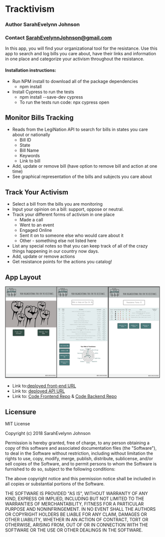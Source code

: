 # Tracktivism

### Author **SarahEvelynn Johnson**
### Contact **SarahEvelynnJohnson@gmail.com**

In this app, you will find your organizational tool for the resistance. Use this app to search and log bills you care about, have their links and information in one place and categorize your activism throughout the resistance.

#### Installation instructions:
- Run NPM install to download all of the package dependencies
  - npm install
- Install Cypress to run the tests
  - npm install --save-dev cypress
  - To run the tests run code: npx cypress open

## Monitor Bills Tracking
* Reads from the LegiNation API to search for bills in states you care about or nationally
    * Bill ID
    * State
    * Bill Name
    * Keywords
    * Link to bill
* Add, update or remove bill (have option to remove bill and action at one time)
* See graphical representation of the bills and subjects you care about

## Track Your Activism
* Select a bill from the bills you are monitoring
* Input your opinion on a bill: support, oppose or neutral.
* Track your different forms of activism in one place
    * Made a call
    * Went to an event
    * Engaged Online
    * Sent it on to someone else who would care about it
    * Other - something else not listed here
* List any special notes so that you can keep track of all of the crazy things happening in our country now days.
* Add, update or remove actions
* Get resistance points for the actions you catalog!

## App Layout

![Layout of the App](public/App.Layout.png)

- Link to:[deployed front-end URL](https://tracktivism.herokuapp.com/)
- Link to: [deployed API URL](https://tracktivism-data.herokuapp.com/)
- Link to: [Code Frontend Repo](https://github.com/sarahevelynn/tracktivism-frontend) & [Code Backend Repo](https://github.com/sarahevelynn/tracktivism-backend)


## Licensure
MIT License

Copyright (c) 2018 SarahEvelynn Johnson

Permission is hereby granted, free of charge, to any person obtaining a copy
of this software and associated documentation files (the "Software"), to deal
in the Software without restriction, including without limitation the rights
to use, copy, modify, merge, publish, distribute, sublicense, and/or sell
copies of the Software, and to permit persons to whom the Software is
furnished to do so, subject to the following conditions:

The above copyright notice and this permission notice shall be included in all
copies or substantial portions of the Software.

THE SOFTWARE IS PROVIDED "AS IS", WITHOUT WARRANTY OF ANY KIND, EXPRESS OR
IMPLIED, INCLUDING BUT NOT LIMITED TO THE WARRANTIES OF MERCHANTABILITY,
FITNESS FOR A PARTICULAR PURPOSE AND NONINFRINGEMENT. IN NO EVENT SHALL THE
AUTHORS OR COPYRIGHT HOLDERS BE LIABLE FOR ANY CLAIM, DAMAGES OR OTHER
LIABILITY, WHETHER IN AN ACTION OF CONTRACT, TORT OR OTHERWISE, ARISING FROM,
OUT OF OR IN CONNECTION WITH THE SOFTWARE OR THE USE OR OTHER DEALINGS IN THE
SOFTWARE.
